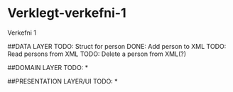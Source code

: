 # Verklegt-verkefni-1
Verkefni 1


##DATA LAYER
TODO: Struct for person
DONE: Add person to XML
TODO: Read persons from XML
TODO: Delete a person from XML(?)

##DOMAIN LAYER
TODO: *

##PRESENTATION LAYER/UI
TODO: *
